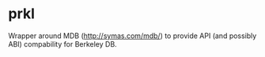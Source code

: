 prkl
====

Wrapper around MDB (http://symas.com/mdb/) to provide API (and possibly ABI) compability for Berkeley DB.
